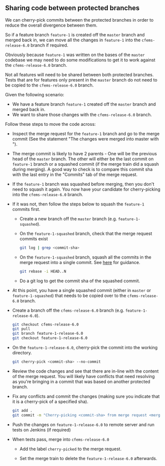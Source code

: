 ## Sharing code between protected branches

We can cherry-pick commits between the protected branches in order to reduce the overall divergence between them.

So if a feature branch `feature-1` is created off the `master` branch and merged back in,
we can move all the changes in `feature-1` into the `cfems-release-6.0` branch if required.

Obviously because `feature-1` was written on the bases of the `master` codebase
we may need to do some modifications to get it to work against the `cfems-release-6.0` branch.

Not all features will need to be shared between both protected branches.
Tests that are for features only present in the `master` branch do not need to be copied to the `cfems-release-6.0` branch.

Given the following scenario:

- We have a feature branch `feature-1` created off the `master` branch and merged back in.
- We want to share those changes with the `cfems-release-6.0` branch.

Follow these steps to move the code across:

- Inspect the merge request for the `feature-1` branch and go to the merge commit (See the statement "The changes were merged into master with <merge-commit-sha>").

- The merge commit is likely to have 2 parents - One will be the previous head of the `master` branch.
The other will either be the last commit on `feature-1` branch or a squashed commit (if the merge train did a squash during merging).
A good way to check is to compare this commit sha with the last entry in the "Commits" tab of the merge request.

- If the `feature-1` branch was squashed before merging, then you don't need to squash it again.
You now have your candidate for cherry-picking into the `cfems-release-6.0` branch.

- If it was not, then follow the steps below to squash the `feature-1` commits first.

    - Create a new branch off the `master` branch (e.g. `feature-1-squashed`).

    - On the `feature-1-squashed` branch, check that the merge request commits exist
    
        ```bash
        git log | grep <commit-sha>
        ```
    
    - On the `feature-1-squashed` branch, squash all the commits in the merge request into a single commit.
    See [here](https://stackoverflow.com/questions/39023360/git-squash-commits-in-the-middle-of-a-branch/39023568) for guidance.
    
        ```bash
        git rebase -i HEAD..N
        ```

    - Do a git log to get the commit sha of the squashed commit.
    
- At this point, you have a single squashed commit (either in `master` or `feature-1-squashed`)
that needs to be copied over to the `cfems-release-6.0` branch.

- Create a branch off the `cfems-release-6.0` branch (e.g. `feature-1-release-6.0`).

    ```bash
    git checkout cfems-release-6.0
    git pull
    git branch feature-1-release-6.0
    git checkout feature-1-release-6.0
    ```

- On the `feature-1-release-6.0`, cherry-pick the commit into the working directory.

    ```bash
    git cherry-pick <commit-sha> --no-commit
    ```

- Review the code changes and see that there are in-line with the content of the merge request.
You will likely have conflicts that need resolving as you're bringing in a commit that was based on another protected branch.

- Fix any conflicts and commit the changes (making sure you indicate that it is a cherry-pick of a specified sha).

    ```bash
    git add .
    git commit -m "Cherry-picking <commit-sha> from merge request <merge-request-id>: <merge-request-title>"
    ```

- Push the changes on `feature-1-release-6.0` to  remote server and run tests on Jenkins (if required)

- When tests pass, merge into `cfems-release-6.0`

    - Add the label `cherry-picked` to the merge request.
    
    - Set the merge train to delete the `feature-1-release-6.0` afterwards.

